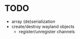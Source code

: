 # TODO
- array (de)serialization
- create/destroy wayland objects
    - register/unregister channels